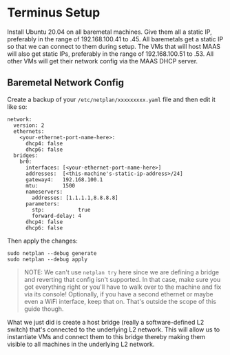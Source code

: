 Terminus Setup
==============

Install Ubuntu 20.04 on all baremetal machines. Give them all a static IP,
preferably in the range of 192.168.100.41 to .45. All baremetals get a static
IP so that we can connect to them during setup. The VMs that will host MAAS
will also get static IPs, preferably in the range of 192.168.100.51 to .53.
All other VMs will get their network config via the MAAS DHCP server.


Baremetal Network Config
------------------------

Create a backup of your `/etc/netplan/xxxxxxxxx.yaml` file and then edit
it like so:

```
network:
  version: 2
  ethernets:
    <your-ethernet-port-name-here>:
      dhcp4: false
      dhcp6: false
  bridges:
    br0:
      interfaces: [<your-ethernet-port-name-here>]
      addresses:  [<this-machine's-static-ip-address>/24]
      gateway4:   192.168.100.1
      mtu:        1500
      nameservers:
        addresses: [1.1.1.1,8.8.8.8]
      parameters:
        stp:           true
        forward-delay: 4
      dhcp4: false
      dhcp6: false
```

Then apply the changes:

```
sudo netplan --debug generate
sudo netplan --debug apply
```

> NOTE: We can't use `netplan try` here since we are defining a bridge and
> reverting that config isn't supported. In that case, make sure you got
> everything right or you'll have to walk over to the machine and fix via
> its console! Optionally, if you have a second ethernet or maybe even a
> WiFi interface, keep that on. That's outside the scope of this guide though.

What we just did is create a host bridge (really a software-defined L2
switch) that's connected to the underlying L2 network. This will allow us
to instantiate VMs and connect them to this bridge thereby making them visible
to all machines in the underlying L2 network.
